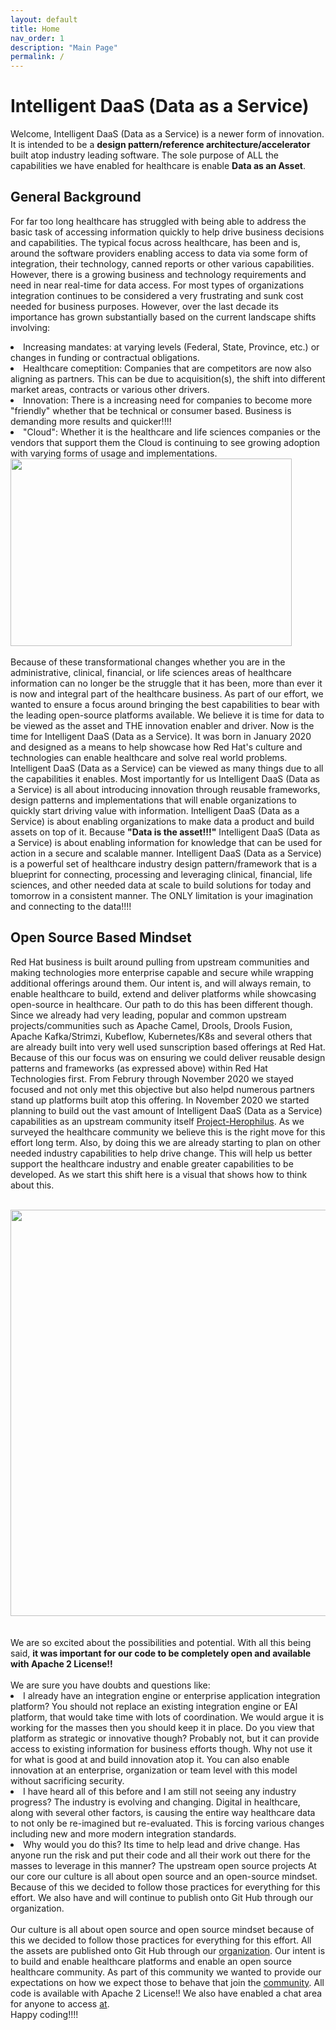 ```yaml
---
layout: default
title: Home
nav_order: 1
description: "Main Page"
permalink: /
---
```


# Intelligent DaaS (Data as a Service)

Welcome, Intelligent DaaS (Data as a Service) is a newer form of innovation. It is intended to be a <b> design pattern/reference architecture/accelerator </b> built atop industry leading software. The sole purpose of ALL the capabilities we have enabled for healthcare is enable <b> Data as an Asset</b>.

## General Background

For far too long healthcare has struggled with being able to address the basic task of accessing information quickly to help drive business decisions and capabilities. The typical focus across healthcare, has been and is, around the software providers enabling access to data via some form of integration, their technology, canned reports or other various capabilities. However, there is a growing business and technology requirements and need in near real-time for data access. For most types of organizations integration continues to be considered a very frustrating and sunk cost needed for business purposes. However, over the last decade its importance has grown substantially based on the current landscape shifts involving: <br/>
<li> Increasing mandates: at varying levels (Federal, State, Province, etc.) or changes in funding or contractual obligations.
<li> Healthcare comeptition: Companies that are competitors are now also aligning as partners. This can be due to acquisition(s), the shift into different market areas, contracts or various other drivers. 
<li> Innovation: There is a increasing need for companies to become more "friendly" whether that be technical or consumer based. Business is demanding more results and quicker!!!!
<li> "Cloud": Whether it is the healthcare and life sciences companies or the vendors that support them the Cloud is continuing to see growing adoption with varying forms of usage and implementations.
<br/>
<img src="../../img/platform/iDAAS-Web-WordCloud.png" width="450" height="300"/>
<br/><br/>
Because of these transformational changes whether you are in the administrative, clinical, financial, or life sciences areas of healthcare information can no longer be the struggle that it has been, more than ever it is now and integral part of the healthcare business. As part of our effort, we wanted to ensure a focus around bringing the best capabilities to bear with the leading open-source platforms available. We believe it is time for data to be viewed as the asset and THE innovation enabler and driver. Now is the time for Intelligent DaaS (Data as a Service). It was born in January 2020 and designed as a means to help showcase how Red Hat's culture and technologies can enable healthcare and solve real world problems. Intelligent DaaS (Data as a Service) can be viewed as many things due to all the capabilities it enables. Most importantly for us Intelligent DaaS (Data as a Service) is all about introducing innovation through reusable frameworks, design patterns and implementations that will enable organizations to quickly start driving value with information. Intelligent DaaS (Data as a Service) is about enabling organizations to make data a product and build assets on top of it. Because <b>"Data is the asset!!!"</b> Intelligent DaaS (Data as a Service) is about enabling information for knowledge that can be used for action in a secure and scalable manner. Intelligent DaaS (Data as a Service) is a powerful set of healthcare industry design pattern/framework that is a blueprint for connecting, processing and leveraging clinical, financial, life sciences, and other needed data at scale to build solutions for today and tomorrow in a consistent manner. The ONLY limitation is your imagination and connecting to the data!!!!
<br/>

## Open Source Based Mindset

Red Hat business is built around pulling from upstream communities and making technologies more enterprise capable and secure while wrapping additional offerings around them. Our intent is, and will always remain, to enable healthcare to build, extend and deliver platforms while showcasing open-source in healthcare. Our path to do this has been different though. Since we already had very leading, popular and common upstream projects/communities such as Apache Camel, Drools, Drools Fusion, Apache Kafka/Strimzi, Kubeflow, Kubernetes/K8s and several others that are already built into very well used sunscription based offerings at Red Hat. Because of this our focus was on ensuring we could deliver reusable design patterns and frameworks (as expressed above) within Red Hat Technologies first. From Februry through November 2020 we stayed focused and not only met this objective but also helpd numerous partners stand up platforms built atop this offering. In November 2020 we started planning to build out the vast amount of Intelligent DaaS (Data as a Service) capabilities as an upstream community itself
<a href="https://github.com/Project-Herophilus" target="_blank">Project-Herophilus</a>. As we surveyed the healthcare community we believe this is the right move for this effort long term. Also, by doing this we are already starting to plan on other needed industry capabilities to help drive change. This will help us better support the healthcare industry and enable greater capabilities to be developed. As we start this shift here is a visual that shows how to think about this.
<br><br>
<div align="center">
<img src="../../img/platform/iDAASPlatform-Visuals-iDAASUpstream.png" width="850" height="650"/>
</div>
<br><br>
We are so excited about the possibilities and potential. With all this being said, <b>it was important for our code to be completely open and available with Apache 2 License!!</b>
            <br/> <br/>
            We are sure you have doubts and questions like:<br/>
            <li>
                I already have an integration engine or enterprise application integration platform? You should not replace an existing integration engine or EAI platform,
                that would take time with lots of coordination. We would argue it is working for the masses then you should keep it in place. Do you view that platform as
                strategic or innovative though? Probably not, but it can provide access to existing information for business efforts though. Why not use it for what is good
                at and build innovation atop it. You can also enable innovation at an enterprise, organization or team level with this model without sacrificing security.
            </li>
            <li>
                I have heard all of this before and I am still not seeing any industry progress? The industry is evolving and changing. Digital in healthcare, along with
                several other factors, is causing the entire way healthcare data to not only be re-imagined but re-evaluated. This is forcing various changes including
                new and more modern integration standards.<br/>
            </li>
            <li>
                Why would you do this? Its time to help lead and drive change.
                Has anyone run the risk and put their code and all their work out there for the masses to leverage in this manner? The upstream open source projects
                At our core our culture is all about open source and an open-source mindset. Because of this we decided to follow those practices for everything for
                this effort. We also have and will continue to publish onto Git Hub through our organization.
            </li>
            <br>
            Our culture is all about open source and open source mindset because of this we decided to follow those practices for everything for this effort.
            All the assets are published onto Git Hub through our <a href="https://github.com/RedHat-Healthcare/" target="_blank"> organization</a>. Our intent is to build
            and enable healthcare platforms and enable an open source healthcare community. As part of this community we wanted to provide our expectations on how we expect
            those to behave that join the <a href="/home/CodeOfConduct" target="_blank">community</a>.
            All code is available with Apache 2 License!! We also have enabled a chat area for anyone to access
            <a href="https://redhathealthcare.zulipchat.com" target="_blank">at</a>.
            <br/>
            Happy coding!!!!
            <br/>
        </div>
    </p>
</div>
